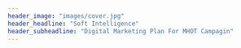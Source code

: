 ```yaml
---
header_image: "images/cover.jpg"
header_headline: "Soft Intelligence"
header_subheadline: "Digital Marketing Plan For MHOT Campagin"
---
```

